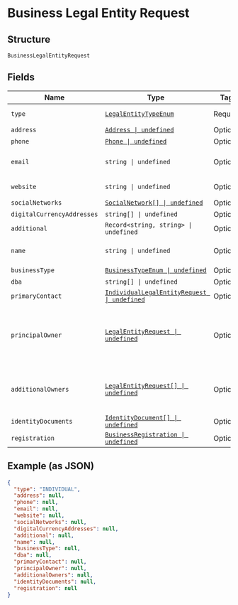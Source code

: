 
# Business Legal Entity Request

## Structure

`BusinessLegalEntityRequest`

## Fields

| Name | Type | Tags | Description |
|  --- | --- | --- | --- |
| `type` | [`LegalEntityTypeEnum`](../../doc/models/legal-entity-type-enum.md) | Required | the second description of type parameter |
| `address` | [`Address \| undefined`](../../doc/models/address.md) | Optional | - |
| `phone` | [`Phone \| undefined`](../../doc/models/phone.md) | Optional | - |
| `email` | `string \| undefined` | Optional | The email address.<br>**Constraints**: *Maximum Length*: `512` |
| `website` | `string \| undefined` | Optional | **Constraints**: *Maximum Length*: `2048` |
| `socialNetworks` | [`SocialNetwork[] \| undefined`](../../doc/models/social-network.md) | Optional | - |
| `digitalCurrencyAddresses` | `string[] \| undefined` | Optional | - |
| `additional` | `Record<string, string> \| undefined` | Optional | - |
| `name` | `string \| undefined` | Optional | **Constraints**: *Minimum Length*: `1`, *Maximum Length*: `512` |
| `businessType` | [`BusinessTypeEnum \| undefined`](../../doc/models/business-type-enum.md) | Optional | - |
| `dba` | `string[] \| undefined` | Optional | Doing Business As |
| `primaryContact` | [`IndividualLegalEntityRequest \| undefined`](../../doc/models/individual-legal-entity-request.md) | Optional | - |
| `principalOwner` | [`LegalEntityRequest \| undefined`](../../doc/models/legal-entity-request.md) | Optional | **Important !** Depending on the value of the `type` parameter, the `LegalEntityRequest` model is extended with either [`IndividualLegalEntityRequest`](../../doc/models/individual-legal-entity-request.md) or [`BusinessLegalEntityRequest`](../../doc/models/business-legal-entity-request.md) |
| `additionalOwners` | [`LegalEntityRequest[] \| undefined`](../../doc/models/legal-entity-request.md) | Optional | An array of any owners with at least 25% ownership of the company, excluding the principal owner responsible for the account. |
| `identityDocuments` | [`IdentityDocument[] \| undefined`](../../doc/models/identity-document.md) | Optional | - |
| `registration` | [`BusinessRegistration \| undefined`](../../doc/models/business-registration.md) | Optional | - |

## Example (as JSON)

```json
{
  "type": "INDIVIDUAL",
  "address": null,
  "phone": null,
  "email": null,
  "website": null,
  "socialNetworks": null,
  "digitalCurrencyAddresses": null,
  "additional": null,
  "name": null,
  "businessType": null,
  "dba": null,
  "primaryContact": null,
  "principalOwner": null,
  "additionalOwners": null,
  "identityDocuments": null,
  "registration": null
}
```

